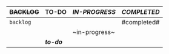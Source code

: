  |~~BACKLOG~~  |**TO-DO** |*IN-PROGRESS*        |_COMPLETED_      |
|---------|---------|-------------------|----------------|
|`backlog`  |         |                   |#completed#       |
|         |         |~in-progress~        |                |
|         |***to-do***    |                   |                ||
